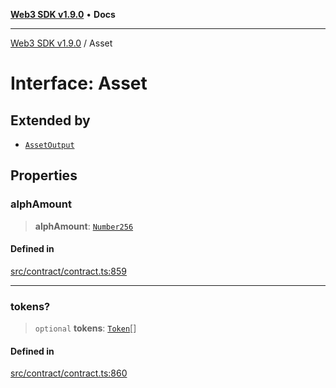 [**Web3 SDK v1.9.0**](../README.md) • **Docs**

***

[Web3 SDK v1.9.0](../globals.md) / Asset

# Interface: Asset

## Extended by

- [`AssetOutput`](AssetOutput.md)

## Properties

### alphAmount

> **alphAmount**: [`Number256`](../type-aliases/Number256.md)

#### Defined in

[src/contract/contract.ts:859](https://github.com/Mystic-Nayy/alephium-web3/blob/ee41f5e0e7d7fb0b155fe62f05b2ac03772895ca/packages/web3/src/contract/contract.ts#L859)

***

### tokens?

> `optional` **tokens**: [`Token`](Token.md)[]

#### Defined in

[src/contract/contract.ts:860](https://github.com/Mystic-Nayy/alephium-web3/blob/ee41f5e0e7d7fb0b155fe62f05b2ac03772895ca/packages/web3/src/contract/contract.ts#L860)
